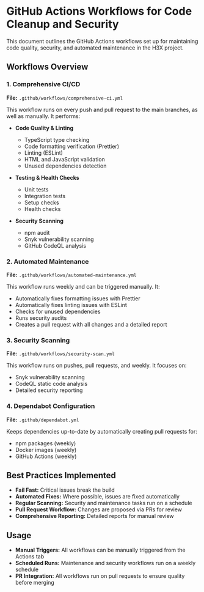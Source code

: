 # GitHub Actions Workflows for Code Cleanup and Security

This document outlines the GitHub Actions workflows set up for maintaining code quality, security, and automated maintenance in the H3X project.

## Workflows Overview

### 1. Comprehensive CI/CD

**File:** `.github/workflows/comprehensive-ci.yml`

This workflow runs on every push and pull request to the main branches, as well as manually. It performs:

- **Code Quality & Linting**
  - TypeScript type checking
  - Code formatting verification (Prettier)
  - Linting (ESLint)
  - HTML and JavaScript validation
  - Unused dependencies detection

- **Testing & Health Checks**
  - Unit tests
  - Integration tests
  - Setup checks
  - Health checks

- **Security Scanning**
  - npm audit
  - Snyk vulnerability scanning
  - GitHub CodeQL analysis

### 2. Automated Maintenance

**File:** `.github/workflows/automated-maintenance.yml`

This workflow runs weekly and can be triggered manually. It:

- Automatically fixes formatting issues with Prettier
- Automatically fixes linting issues with ESLint
- Checks for unused dependencies
- Runs security audits
- Creates a pull request with all changes and a detailed report

### 3. Security Scanning

**File:** `.github/workflows/security-scan.yml`

This workflow runs on pushes, pull requests, and weekly. It focuses on:

- Snyk vulnerability scanning
- CodeQL static code analysis
- Detailed security reporting

### 4. Dependabot Configuration

**File:** `.github/dependabot.yml`

Keeps dependencies up-to-date by automatically creating pull requests for:

- npm packages (weekly)
- Docker images (weekly)
- GitHub Actions (weekly)

## Best Practices Implemented

- **Fail Fast:** Critical issues break the build
- **Automated Fixes:** Where possible, issues are fixed automatically
- **Regular Scanning:** Security and maintenance tasks run on a schedule
- **Pull Request Workflow:** Changes are proposed via PRs for review
- **Comprehensive Reporting:** Detailed reports for manual review

## Usage

- **Manual Triggers:** All workflows can be manually triggered from the Actions tab
- **Scheduled Runs:** Maintenance and security workflows run on a weekly schedule
- **PR Integration:** All workflows run on pull requests to ensure quality before merging
